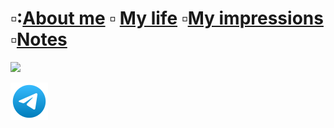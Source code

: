 
# :white_small_square::[About me](./About-me.md) :white_small_square: [My life](./My-life.md) :white_small_square:[My impressions](./My-impressions.md) :white_small_square:[Notes](./Notes.md)

[![](https://readme-typing-svg.herokuapp.com?font=Fira+Code&duration=15000&pause=1000&color=00F743&random=false&width=435&lines=THE+LIFE+OF+CODER)](https://music.yandex.ru/users/akido-rus/playlists/1001)

[![](/images/telegram-svgrepo-com.svg)](https://t.me/arefevoleg) 


<!-- # [My notes](./Mynotes.md) -->

<!-- [![](/images/css-3-svgrepo-com.svg)](https://ru.wikipedia.org/wiki/CSS) -->

<!-- [![](https://readme-typing-svg.herokuapp.com?font=Fira+Code&pause=1000&color=1CF70E&random=false&width=600&lines=Hi!+My+name+is+Oleg%2C+I+am+a+Front-end+developer)](https://github.com/ArefevOleg) -->

